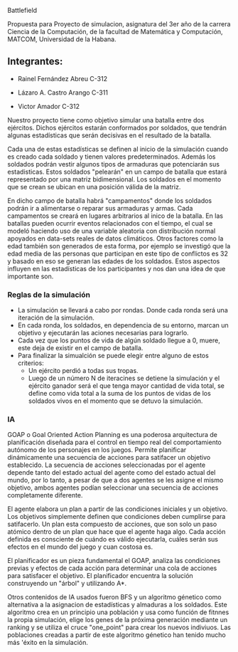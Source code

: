 Battlefield

Propuesta para Proyecto de simulacion, asignatura del 3er año de la carrera Ciencia de la Computación, de la facultad de Matemática y Computación, MATCOM, Universidad de la Habana.

## Integrantes:

- Rainel Fernández Abreu C-312
  
- Lázaro A. Castro Arango C-311
  
- Victor Amador C-312


  

Nuestro proyecto tiene como objetivo simular una batalla entre dos ejércitos. Dichos ejércitos estarán conformados por soldados, que tendrán algunas estadísticas que serán decisivas en el resultado de la batalla.

Cada una de estas estadísticas se definen al inicio de la simulación cuando es creado cada soldado y tienen valores predeterminados.
Además los soldados podrán vestir algunos tipos de armaduras que potenciarán sus estadisticas.
Estos soldados "pelearán" en un campo de batalla que estará representado por una matriz bidimensional. Los soldados en el momento que se crean se ubican en una posición válida de la matriz.

En dicho campo de batalla habrá "campamentos" donde los soldados podrán ir a alimentarse o reparar sus armaduras y armas. Cada campamentos se creará en lugares arbitrarios al inico de la batalla. En las batallas pueden ocurrir eventos relacionados con el tiempo, el cual se modeló haciendo
uso de una variable aleatoria con distribución normal apoyados en data-sets reales de datos climáticos. Otros factores como la edad también son generados de esta forma, por ejemplo se investigó que la edad media de las personas que participan en este tipo de conflictos es 32 y basado en eso se generan las edades de los soldados. Estos aspectos influyen en las estadísticas de los participantes y nos dan una idea de que importante son. 

### Reglas de la simulación

- La simulación se llevará a cabo por rondas. Donde cada ronda será una iteración de la simulación.
- En cada ronda, los soldados, en dependencia de su entorno, marcan un objetivo y ejecutarán las aciones necesarias para lograrlo. 
- Cada vez que los puntos de vida de algún soldado llegue a 0, muere, este deja de existir en el campo de batalla.
- Para finalizar la simualción se puede elegir entre alguno de estos criterios:
  - Un ejército perdió a todas sus tropas.
  - Luego de un número N de iteracines se detiene la simulación y el ejército ganador será el que tenga mayor cantidad de vida total, se define como vida total a la suma de los puntos de vidas de los soldados vivos en el momento que se detuvo la simulación.

### IA

GOAP o Goal Oriented Action Planning es una poderosa arquitectura de planificación diseñada para el control en tiempo real del comportamiento autónomo de los personajes en los juegos. Permite planificar dinámicamente una secuencia de acciones para satifacer un objetivo establecido. La secuencia de acciones seleccionadas por el agente depende tanto del estado actual del agente como del estado actual del mundo, por lo tanto, a pesar de que a dos agentes se les asigne el mismo objetivo, ambos agentes podían seleccionar una secuencia de acciones completamente diferente.

El agente elabora un plan a partir de las condiciones iniciales y un objetivo. Los objetivos simplemente definen que condiciones deben cumplirse para satifacerlo. Un plan esta compuesto de acciones, que son solo un paso atómico dentro de un plan que hace que el agente haga algo. Cada acción definida es consciente de cuándo es válido ejecutarla, cuáles serán sus efectos en el mundo del juego y cuan costosa es.

El planificador es un pieza fundamental el GOAP, analiza las condiciones previas y efectos de cada acción para determinar una cola de acciones para satisfacer el objetivo. El planificador encuentra la solución construyendo un "árbol" y utilizando A*.

Otros contenidos de IA usados fueron BFS y un algoritmo génetico como alternativa a la asignacion de estadísticas y almaduras a los soldados. Este algoritmo crea en un principio una población y usa como función de fitnnes la propia simulación, elige los genes de la próxima generación mediante un ranking y se utiliza el cruce "one_point" para crear los nuevos indiviuos. Las poblaciones creadas a partir de este algoritmo génetico han tenido mucho más 'éxito en la simulación.



 
